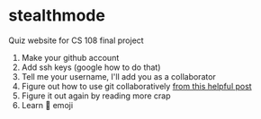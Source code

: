 stealthmode
===========

Quiz website for CS 108 final project

1. Make your github account
2. Add ssh keys (google how to do that)
3. Tell me your username, I'll add you as a collaborator
4. Figure out how to use git collaboratively [from this helpful post](http://codeinthehole.com/writing/pull-requests-and-other-good-practices-for-teams-using-github/)
5. Figure it out again by reading more crap
6. Learn :poop: emoji
